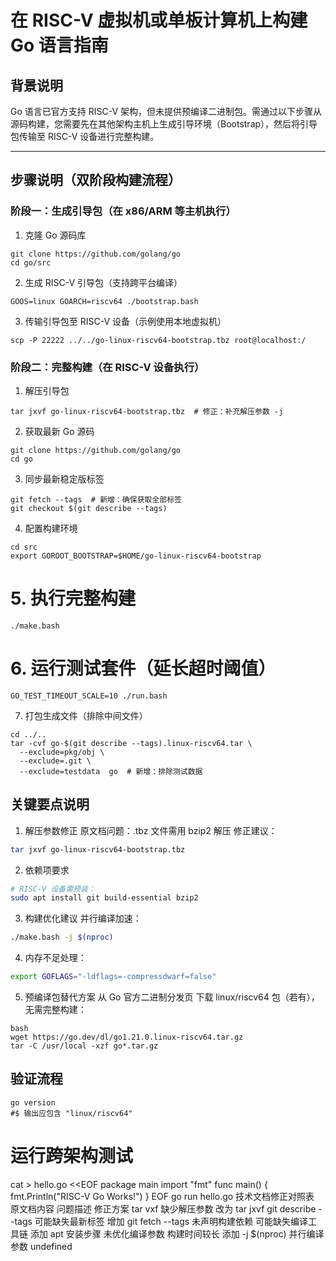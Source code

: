 # 在 RISC-V 虚拟机或单板计算机上构建 Go 语言指南

## 背景说明
Go 语言已官方支持 RISC-V 架构，但未提供预编译二进制包。需通过以下步骤从源码构建，您需要先在其他架构主机上生成引导环境（Bootstrap），然后将引导包传输至 RISC-V 设备进行完整构建。

---

## 步骤说明（双阶段构建流程）

### 阶段一：生成引导包（在 x86/ARM 等主机执行）

1. 克隆 Go 源码库
```   
git clone https://github.com/golang/go
cd go/src
```
2. 生成 RISC-V 引导包（支持跨平台编译）
```
GOOS=linux GOARCH=riscv64 ./bootstrap.bash
```
3. 传输引导包至 RISC-V 设备（示例使用本地虚拟机）
```
scp -P 22222 ../../go-linux-riscv64-bootstrap.tbz root@localhost:/
```
### 阶段二：完整构建（在 RISC-V 设备执行）
1. 解压引导包
```
tar jxvf go-linux-riscv64-bootstrap.tbz  # 修正：补充解压参数 -j
```
2. 获取最新 Go 源码
```
git clone https://github.com/golang/go
cd go
```
3. 同步最新稳定版标签
```
git fetch --tags  # 新增：确保获取全部标签
git checkout $(git describe --tags)
```
4. 配置构建环境
```
cd src
export GOROOT_BOOTSTRAP=$HOME/go-linux-riscv64-bootstrap
```
# 5. 执行完整构建
```
./make.bash
```
# 6. 运行测试套件（延长超时阈值）
```
GO_TEST_TIMEOUT_SCALE=10 ./run.bash
```
7. 打包生成文件（排除中间文件）
```
cd ../..
tar -cvf go-$(git describe --tags).linux-riscv64.tar \
  --exclude=pkg/obj \
  --exclude=.git \
  --exclude=testdata  go  # 新增：排除测试数据
```
## 关键要点说明
1. 解压参数修正
​原文档问题：.tbz 文件需用 bzip2 解压
​修正建议：
```bash
tar jxvf go-linux-riscv64-bootstrap.tbz
```
2. 依赖项要求
```bash
# RISC-V 设备需预装：
sudo apt install git build-essential bzip2
```
3. 构建优化建议
并行编译加速：
```bash
./make.bash -j $(nproc)
```
4. 内存不足处理：
```bash
export GOFLAGS="-ldflags=-compressdwarf=false"
```
5. 预编译包替代方案
从 Go 官方二进制分发页 下载 linux/riscv64 包（若有），无需完整构建：
```
bash
wget https://go.dev/dl/go1.21.0.linux-riscv64.tar.gz
tar -C /usr/local -xzf go*.tar.gz
```
## 验证流程
```
go version
#$ 输出应包含 "linux/riscv64"
```
# 运行跨架构测试
cat > hello.go <<EOF
package main
import "fmt"
func main() { fmt.Println("RISC-V Go Works!") }
EOF
go run hello.go
技术文档修正对照表
原文档内容	问题描述	修正方案
tar vxf	缺少解压参数	改为 tar jxvf
git describe --tags	可能缺失最新标签	增加 git fetch --tags
未声明构建依赖	可能缺失编译工具链	添加 apt 安装步骤
未优化编译参数	构建时间较长	添加 -j $(nproc) 并行编译参数
undefined
